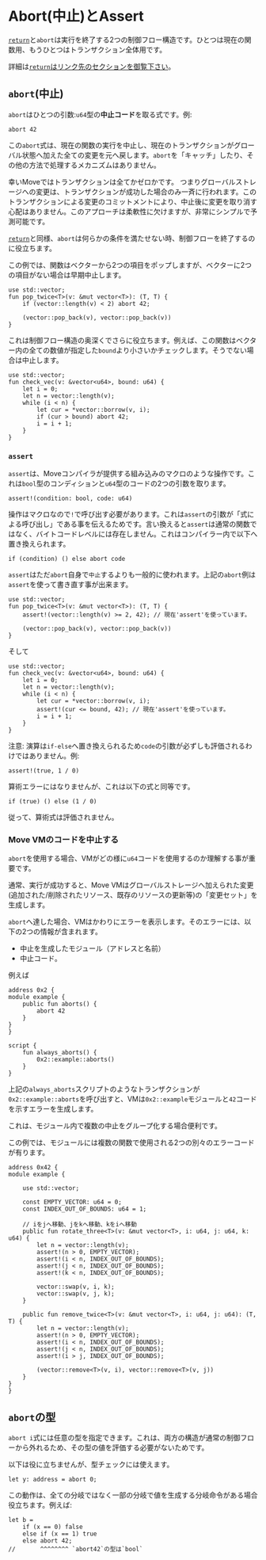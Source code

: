# Abort(中止)とAssert

[`return`](./functions.md)と`abort`は実行を終了する2つの制御フロー構造です。ひとつは現在の関数用、もうひとつはトランザクション全体用です。

詳細は[`return`はリンク先のセクションを御覧下さい](./functions.md)。

## `abort`(中止)

`abort`はひとつの引数:`u64`型の**中止コード**を取る式です。例:

```move
abort 42
```
この`abort`式は、現在の関数の実行を中止し、現在のトランザクションがグローバル状態へ加えた全ての変更を元へ戻します。`abort`を「キャッチ」したり、その他の方法で処理するメカニズムはありません。

幸いMoveではトランザクションは全てかゼロかです。
つまりグローバルストレージへの変更は、トランザクションが成功した場合のみ一斉に行われます。このトランザクションによる変更のコミットメントにより、中止後に変更を取り消す心配はありません。このアプローチは柔軟性に欠けますが、非常にシンプルで予測可能です。

[`return`](./functions.md)と同様、`abort`は何らかの条件を満たせない時、制御フローを終了するのに役立ちます。 

この例では、関数はベクターから2つの項目をポップしますが、ベクターに2つの項目がない場合は早期中止します。

```move
use std::vector;
fun pop_twice<T>(v: &mut vector<T>): (T, T) {
    if (vector::length(v) < 2) abort 42;

    (vector::pop_back(v), vector::pop_back(v))
}
```

これは制御フロー構造の奥深くでさらに役立ちます。例えば、この関数はベクター内の全ての数値が指定した`bound`より小さいかチェックします。そうでない場合は中止します。

```move
use std::vector;
fun check_vec(v: &vector<u64>, bound: u64) {
    let i = 0;
    let n = vector::length(v);
    while (i < n) {
        let cur = *vector::borrow(v, i);
        if (cur > bound) abort 42;
        i = i + 1;
    }
}
```

### `assert`

`assert`は、Moveコンパイラが提供する組み込みのマクロのような操作です。これは`bool`型のコンディションと`u64`型のコードの2つの引数を取ります。

```move
assert!(condition: bool, code: u64)
```
操作はマクロなので`!`で呼び出す必要があります。これは`assert`の引数が「式による呼び出し」である事を伝えるためです。言い換えると`assert`は通常の関数ではなく、バイトコードレベルには存在しません。これはコンパイラー内で以下へ置き換えられます。

```move
if (condition) () else abort code
```

`assert`はただ`abort`自身で`中止`するよりも一般的に使われます。上記の`abort`例は`assert`を使って書き直す事が出来ます。
 
```move
use std::vector;
fun pop_twice<T>(v: &mut vector<T>): (T, T) {
    assert!(vector::length(v) >= 2, 42); // 現在'assert'を使っています。

    (vector::pop_back(v), vector::pop_back(v))
}
```

そして

```move
use std::vector;
fun check_vec(v: &vector<u64>, bound: u64) {
    let i = 0;
    let n = vector::length(v);
    while (i < n) {
        let cur = *vector::borrow(v, i);
        assert!(cur <= bound, 42); // 現在'assert'を使っています。
        i = i + 1;
    }
}
```

注意: 演算は`if-else`へ置き換えられるため`code`の引数が必ずしも評価されるわけではありません。例:

```move
assert!(true, 1 / 0)
```
算術エラーにはなりませんが、これは以下の式と同等です。

```move
if (true) () else (1 / 0)
```

従って、算術式は評価されません。

### Move VMのコードを中止する

`abort`を使用する場合、VMがどの様に`u64`コードを使用するのか理解する事が重要です。

通常、実行が成功すると、Move VMはグローバルストレージへ加えられた変更 (追加された/削除されたリソース、既存のリソースの更新等)の「変更セット」を生成します。

`abort`へ達した場合、VMはかわりにエラーを表示します。そのエラーには、以下の2つの情報が含まれます。

- 中止を生成したモジュール（アドレスと名前）
- 中止コード。

例えば

```move
address 0x2 {
module example {
    public fun aborts() {
        abort 42
    }
}
}

script {
    fun always_aborts() {
        0x2::example::aborts()
    }
}
```

上記の`always_aborts`スクリプトのようなトランザクションが`0x2::example::aborts`を呼び出すと、VMは`0x2::example`モジュールと`42`コードを示すエラーを生成します。

これは、モジュール内で複数の中止をグループ化する場合便利です。

この例では、モジュールには複数の関数で使用される2つの別々のエラーコードが有ります。
 
```move
address 0x42 {
module example {

    use std::vector;

    const EMPTY_VECTOR: u64 = 0;
    const INDEX_OUT_OF_BOUNDS: u64 = 1;

    // iをjへ移動、jをkへ移動、kをiへ移動
    public fun rotate_three<T>(v: &mut vector<T>, i: u64, j: u64, k: u64) {
        let n = vector::length(v);
        assert!(n > 0, EMPTY_VECTOR);
        assert!(i < n, INDEX_OUT_OF_BOUNDS);
        assert!(j < n, INDEX_OUT_OF_BOUNDS);
        assert!(k < n, INDEX_OUT_OF_BOUNDS);

        vector::swap(v, i, k);
        vector::swap(v, j, k);
    }

    public fun remove_twice<T>(v: &mut vector<T>, i: u64, j: u64): (T, T) {
        let n = vector::length(v);
        assert!(n > 0, EMPTY_VECTOR);
        assert!(i < n, INDEX_OUT_OF_BOUNDS);
        assert!(j < n, INDEX_OUT_OF_BOUNDS);
        assert!(i > j, INDEX_OUT_OF_BOUNDS);

        (vector::remove<T>(v, i), vector::remove<T>(v, j))
    }
}
}
```

## `abort`の型

`abort i`式には任意の型を指定できます。これは、両方の構造が通常の制御フローから外れるため、その型の値を評価する必要がないためです。

以下は役に立ちませんが、型チェックには使えます。

```move
let y: address = abort 0;
```

この動作は、全ての分岐ではなく一部の分岐で値を生成する分岐命令がある場合役立ちます。例えば:

```move
let b =
    if (x == 0) false
    else if (x == 1) true
    else abort 42;
//       ^^^^^^^^ `abort42`の型は`bool`
```
